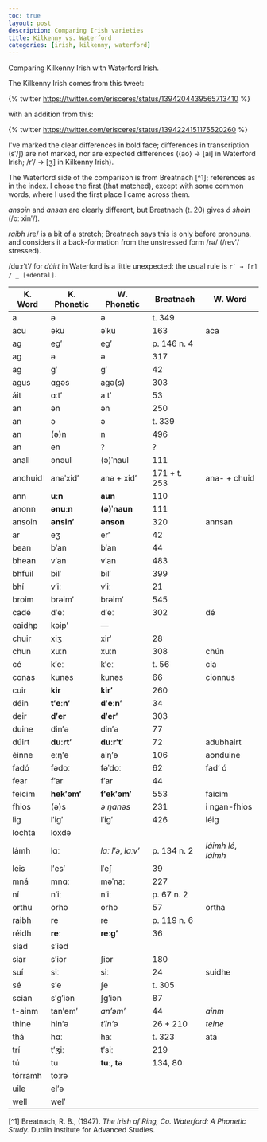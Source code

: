 ```yaml
---
toc: true
layout: post
description: Comparing Irish varieties
title: Kilkenny vs. Waterford
categories: [irish, kilkenny, waterford]
---
```


Comparing Kilkenny Irish with Waterford Irish.

The Kilkenny Irish comes from this tweet:

{% twitter https://twitter.com/erisceres/status/1394204439565713410 %}

with an addition from this:

{% twitter https://twitter.com/erisceres/status/1394224151175520260 %}

I've marked the clear differences in bold face; differences in transcription (s′/ʃ) are not marked, nor are expected differences (⟨ao⟩ → [ai] in Waterford Irish; /r′/ → [ʒ] in Kilkenny Irish).

The Waterford side of the comparison is from Breatnach [^1]; references as in the index. I chose the first (that matched), except with some common words, where I used the first place I came across them.

_ansoin_ and _ansan_ are clearly different, but Breatnach (t. 20) gives _ó shoin_ (/oː xin′/).

_raibh_ /re/ is a bit of a stretch; Breatnach says this is only before pronouns, and considers it a back-formation from the unstressed form /rə/ (/rev′/ stressed).

/duːr′t′/ for _dúirt_ in Waterford is a little unexpected: the usual rule is `r′ → [r] / _ [+dental]`.

|K. Word|K. Phonetic|W. Phonetic|Breatnach|W. Word|
|-|-|-|-|-|
| a | ə | ə | t. 349 | |
| acu | əku | əˈku | 163 | aca |
| ag | eg′ | eg′ | p. 146 n. 4 | |
| ag | ə | ə | 317 | |
| ag | g′ | g′ | 42 | |
| agus | ɑgəs | agə(s) | 303 | |
| áit | ɑːt′ | aːt′ | 53 |
| an | ən | ən | 250 | |
| an | ə | ə | t. 339 | |
| an | (ə)n | n | 496 | |
| an | en | ? | ? | | |
| anall | ənəul | (ə)ˈnaul | 111 |
| anchuid | anəˈxid′ | anə + xid′ | 171 + t. 253 | ana- + chuid |
| ann | **uːn** | **aun** | 110 | |
| anonn | **ənuːn** | **(ə)ˈnaun** | 111 |
| ansoin | **ənsin′** | **ənson** | 320 | annsan |
| ar | eʒ | er′ | 42 | |
| bean | b′an | b′an | 44 | |
| bhean | v′an | v′an | 483 | |
| bhfuil | bil′ | bil′ | 399 |
| bhí | v′iː | v′iː | 21 |
| broim | brəim′ | brəim′ | 545 | |
| cadé | d′eː | d′eː | 302 | dé |
| caidhp | kəip′ | — |
| chuir | xiʒ | xir′ | 28
| chun | xuːn | xuːn | 308 | chún |
| cé | k′eː | k′eː | t. 56 | cia |
| conas | kunəs | kunəs | 66 | cionnus |
| cuir | **kir** | **kir′** | 260 |
| déin | **t′eːn′** | **d′eːn′** | 34 |
| deir | **d′er** | **d′er′** | 303 | |
| duine | din′ə | din′ə | 77 |
| dúirt | **duːrt′** | **duːr′t′** | 72 | adubhairt |
| éinne | eːŋ′ə | aiŋ′ə | 106 | aonduine |
| fadó | fədoː | fəˈdoː | 62 | fad’ ó |
| fear | f′ar | f′ar | 44 |
| feicim | **hek′əm′** | **f′ek′əm′** | 553 | faicim |
| fhios | (ə)s | _ə ŋanəs_ | 231 | i ngan-fhios |
| lig | l′ig′ | l′ig′ | 426 | léig |
| lochta | loxdə | 
| lámh | lɑː | _laː l′ə_, _laːv′_ | p. 134 n. 2 | _láimh lé_, _láimh_ |
| leis | l′es′ | l′eʃ | 39 |
| mná | mnɑː | məˈnaː | 227 |
| ní | n′iː | n′iː | p. 67 n. 2 |
| orthu | orhə | orhə | 57 | ortha |
| raibh | re | re | p. 119 n. 6 |
| réidh | **reː** | **reːg′** | 36 |
| siad | s′iəd | 
| siar | s′iər | ʃiər | 180 |
| suí | siː | siː | 24 | suidhe |
| sé | s′e | ʃe | t. 305 |
| scian | s′g′iən | ʃg′iən | 87 |
| t-ainm | tan′əm′ | _an′əm′_ | 44 | _ainm_ |
| thine | hin′ə | _t′in′ə_ | 26 + 210 | _teine_
| thá | hɑː | haː | t. 323 | atá | 
| trí | t′ʒiː | t′siː | 219 |
| tú | tu | **tuː**, **tə** | 134, 80 |
| tórramh | toːrə | 
| uile | el′ə | 
| well | wel′ | 

[^1] Breatnach, R. B., (1947). _The Irish of Ring, Co. Waterford: A Phonetic Study._ Dublin Institute for Advanced Studies.